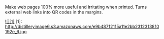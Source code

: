 Make web pages 100% more useful and irritating when printed. Turns external web links into QR codes in the margins.

<a href="http://instagram.com/p/Qhqaj6PLKG/">![][1]</a>
[1]: http://distilleryimage6.s3.amazonaws.com/e9b48712115a11e2bb2312313810192e_6.jpg